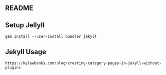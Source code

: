 ## README


## Setup JellyII

```
gem install --user-install bundler jekyll

```

## Jekyll Usage

```https://kylewbanks.com/blog/creating-category-pages-in-jekyll-without-plugins```
